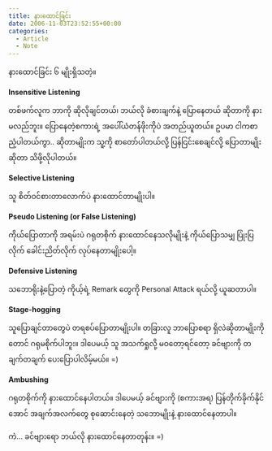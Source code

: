 ```yaml
---
title: နားထောင်ခြင်း
date: 2006-11-03T23:52:55+00:00
categories:
  - Article
  - Note
---
```

နားထောင်ခြင်း ၆ မျိုးရှိသတဲ့။

**Insensitive Listening**
  
တစ်ဖက်လူက ဘာကို ဆိုလိုချင်တယ်၊ ဘယ်လို ခံစားချက်နဲ့ ပြောနေတယ် ဆိုတာကို နားမလည်ဘူး။ ပြောနေတဲ့စကားရဲ့ အပေါ်ယံတန်ဖိုးကိုပဲ အတည်ယူတယ်။ ဥပမာ ငါကစာညံ့ပါတယ်ကွာ.. ဆိုတာမျိုးက သူ့ကို စာတော်ပါတယ်လို့ ပြန်ငြင်းစေချင်လို့ ပြောတာမျိုးဆိုတာ သိဖို့လိုပါတယ်။

**Selective Listening**
  
သူ စိတ်ဝင်စားတာလောက်ပဲ နားထောင်တာမျိုးပါ။

**Pseudo Listening (or False Listening)**
  
ကိုယ်ပြောတာကို အရမ်းပဲ ဂရုတစိုက် နားထောင်နေသလိုမျိုးနဲ့ ကိုယ်ပြောသမျှ ပြုံးပြလိုက် ခေါင်းညိတ်လိုက် လုပ်နေတာမျိုးပေါ့။

**Defensive Listening**
  
သဘောရိုးနဲ့ပြောတဲ့ ကိုယ့်ရဲ့ Remark တွေကို Personal Attack ရယ်လို့ ယူဆတာပါ။

**Stage-hogging**
  
သူပြောချင်တာတွေပဲ တရစပ်ပြောတာမျိုးပါ။ တခြားလူ ဘာပြောစရာ ရှိလဲဆိုတာမျိုးကိုတောင် ဂရုမစိုက်ပါဘူး။ ဒါပေမယ့် သူ အသက်ရှုလို့ မဝတော့ရင်တော့ ခင်ဗျားကို တချက်တချက် ပေးပြောပါလိမ့်မယ်။ =)

**Ambushing**
  
ဂရုတစိုက်ကို နားထောင်နေပါတယ်။ ဒါပေမယ့် ခင်ဗျားကို (စကားအရ) ပြန်တိုက်ခိုက်နိုင်အောင် အချက်အလက်တွေ စုဆောင်းနေတဲ့ သဘောမျိုးနဲ့ နားထောင်နေတာပါ။

ကဲ&#8230; ခင်ဗျားရော ဘယ်လို နားထောင်နေတာတုန်း။ =)